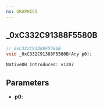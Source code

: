 ```yaml
---
ns: GRAPHICS
---
```

## _0xC332C91388F5580B

```c
// 0xC332C91388F5580B
void _0xC332C91388F5580B(Any p0);
```

```
NativeDB Introduced: v1207
```

## Parameters
* **p0**:
